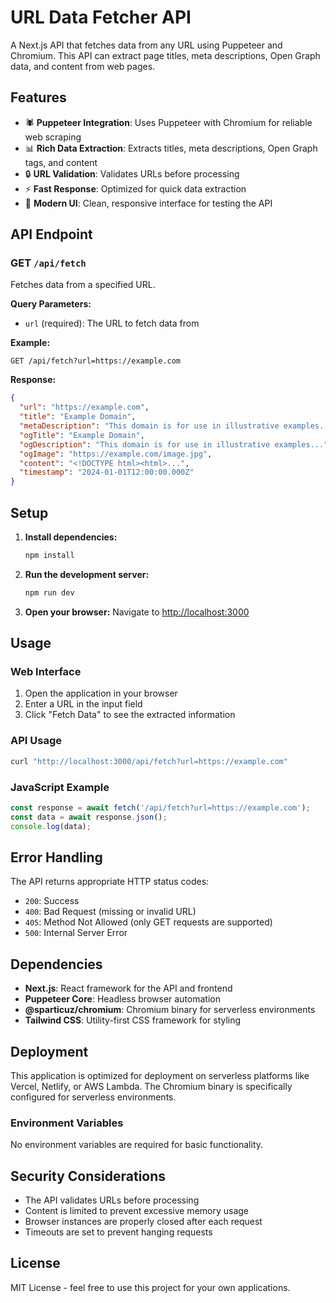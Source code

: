 # URL Data Fetcher API

A Next.js API that fetches data from any URL using Puppeteer and Chromium. This API can extract page titles, meta descriptions, Open Graph data, and content from web pages.

## Features

- 🕷️ **Puppeteer Integration**: Uses Puppeteer with Chromium for reliable web scraping
- 📊 **Rich Data Extraction**: Extracts titles, meta descriptions, Open Graph tags, and content
- 🔒 **URL Validation**: Validates URLs before processing
- ⚡ **Fast Response**: Optimized for quick data extraction
- 🎨 **Modern UI**: Clean, responsive interface for testing the API

## API Endpoint

### GET `/api/fetch`

Fetches data from a specified URL.

**Query Parameters:**
- `url` (required): The URL to fetch data from

**Example:**
```
GET /api/fetch?url=https://example.com
```

**Response:**
```json
{
  "url": "https://example.com",
  "title": "Example Domain",
  "metaDescription": "This domain is for use in illustrative examples...",
  "ogTitle": "Example Domain",
  "ogDescription": "This domain is for use in illustrative examples...",
  "ogImage": "https://example.com/image.jpg",
  "content": "<!DOCTYPE html><html>...",
  "timestamp": "2024-01-01T12:00:00.000Z"
}
```

## Setup

1. **Install dependencies:**
   ```bash
   npm install
   ```

2. **Run the development server:**
   ```bash
   npm run dev
   ```

3. **Open your browser:**
   Navigate to [http://localhost:3000](http://localhost:3000)

## Usage

### Web Interface
1. Open the application in your browser
2. Enter a URL in the input field
3. Click "Fetch Data" to see the extracted information

### API Usage
```bash
curl "http://localhost:3000/api/fetch?url=https://example.com"
```

### JavaScript Example
```javascript
const response = await fetch('/api/fetch?url=https://example.com');
const data = await response.json();
console.log(data);
```

## Error Handling

The API returns appropriate HTTP status codes:

- `200`: Success
- `400`: Bad Request (missing or invalid URL)
- `405`: Method Not Allowed (only GET requests are supported)
- `500`: Internal Server Error

## Dependencies

- **Next.js**: React framework for the API and frontend
- **Puppeteer Core**: Headless browser automation
- **@sparticuz/chromium**: Chromium binary for serverless environments
- **Tailwind CSS**: Utility-first CSS framework for styling

## Deployment

This application is optimized for deployment on serverless platforms like Vercel, Netlify, or AWS Lambda. The Chromium binary is specifically configured for serverless environments.

### Environment Variables
No environment variables are required for basic functionality.

## Security Considerations

- The API validates URLs before processing
- Content is limited to prevent excessive memory usage
- Browser instances are properly closed after each request
- Timeouts are set to prevent hanging requests

## License

MIT License - feel free to use this project for your own applications. 